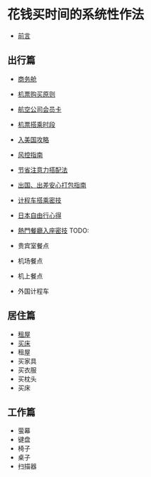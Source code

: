 # 花钱买时间的系统性作法

* [前言](00.md)

## 出行篇

* [商务舱](01-01.md)
* [机票购买原则](01-02.md)
* [航空公司会员卡](01-03.md)
* [机票搭乘时段](01-04.md)
* [入美国攻略](01-05.md)
* [风控指南](01-06.md)
* [节省注意力搭配法](01-07.md)
* [出国、出差安心打包指南](01-08.md)
* [计程车搭乘密技](01-09.md)
* [日本自由行心得](01-10.md)
* [熱門餐廳入座密技](01-11.md)
TODO:

* 贵宾室餐点
* 机场餐点
* 机上餐点
* 外国计程车

## 居住篇

* [租屋](02-01.md)
* [买床](02-02.md)
* 租屋
* 买家具
* 买衣服
* 买枕头
* 买床



## 工作篇

* 萤幕
* 键盘
* 椅子
* 桌子
* 扫描器
